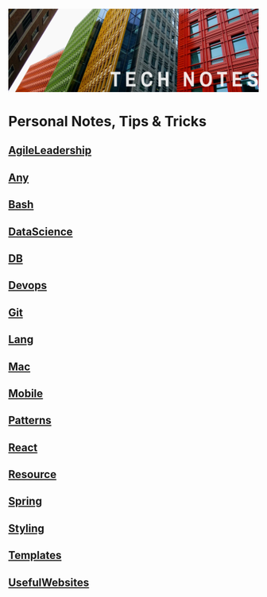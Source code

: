 
![alt text](./tn2.png "tn")

# Personal Notes, Tips & Tricks

## [AgileLeadership](https://github.com/Huseyinnurbaki/notes/tree/master/AgileLeadership)
## [Any](https://github.com/Huseyinnurbaki/notes/tree/master/Any)
## [Bash](https://github.com/Huseyinnurbaki/notes/tree/master/Bash)
## [DataScience](https://github.com/Huseyinnurbaki/notes/tree/master/DataScience)
## [DB](https://github.com/Huseyinnurbaki/notes/tree/master/DB)
## [Devops](https://github.com/Huseyinnurbaki/notes/tree/master/Devops)
## [Git](https://github.com/Huseyinnurbaki/notes/tree/master/Git)
## [Lang](https://github.com/Huseyinnurbaki/notes/tree/master/Lang)
## [Mac](https://github.com/Huseyinnurbaki/notes/tree/master/Mac)
## [Mobile](https://github.com/Huseyinnurbaki/notes/tree/master/Mobile)
## [Patterns](https://github.com/Huseyinnurbaki/notes/tree/master/Patterns)
## [React](https://github.com/Huseyinnurbaki/notes/tree/master/React)
## [Resource](https://github.com/Huseyinnurbaki/notes/tree/master/Resource)
## [Spring](https://github.com/Huseyinnurbaki/notes/tree/master/Spring)
## [Styling](https://github.com/Huseyinnurbaki/notes/tree/master/Styling)
## [Templates](https://github.com/Huseyinnurbaki/notes/tree/master/Templates)
## [UsefulWebsites](https://github.com/Huseyinnurbaki/notes/tree/master/UsefulWebsites)